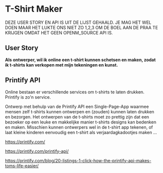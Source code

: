 # T-Shirt Maker

DEZE USER STORY EN API IS UIT DE LIJST GEHAALD. 
JE MAG HET WEL DOEN MAAR HET LUKTE ONS NIET ZO 1,2,3 OM DE BOEL AAN DE PRAA TE KRIJGEN OMDAT HET GEEN OPENM_SOURCE API IS.

## User Story

**Als ontwerper,
wil ik online een t-shirt kunnen schetsen en maken,
zodat ik t-shirts kan verkopen met mijn tekeningen en kunst.**

## Printify API

Online bestaan er verschillende services om t-shirts te laten drukken. Printify is zo'n service.

Ontwerp met behulp van de Printify API een Single-Page-App waarmee mensen zelf t-shirts kunnen ontwerpen en (zouden) kunnen laten drukken en bezorgen. Het ontwerpen van de t-shirts moet zo prettig zijn dat een bezoeker op een leuke en makkelijke manier t-shirts designs kan bedenken en maken. Misschien kunnen ontwerpers wel in de t-shirt app tekenen, of laat kleine kinderen eenvoudig een t-shirt als verjaardagkadootjes maken ...

https://printify.com/

https://printify.com/printify-api/

https://printify.com/blog/20-listings-1-click-how-the-printify-api-makes-toms-life-easier/
